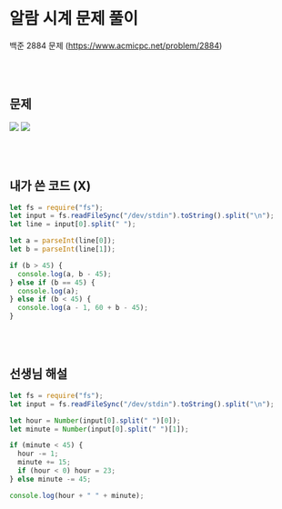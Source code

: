 # 알람 시계 문제 풀이

백준 2884 문제
(https://www.acmicpc.net/problem/2884)

<br/>
<br/>

## 문제

<a href="#"><img src="https://github.com/eunbaming/TIL_HTML-CSS-publishing/assets/110072947/4208fa1b-1e58-4bb6-b645-7e020635cba2"/></a>
<a href="#"><img src="https://github.com/eunbaming/TIL_HTML-CSS-publishing/assets/110072947/cfe1ff86-f5a7-4ee9-9341-caa1a1da7bfe"/></a>

<br/>
<br/>

## 내가 쓴 코드 (X)

```javascript
let fs = require("fs");
let input = fs.readFileSync("/dev/stdin").toString().split("\n");
let line = input[0].split(" ");

let a = parseInt(line[0]);
let b = parseInt(line[1]);

if (b > 45) {
  console.log(a, b - 45);
} else if (b == 45) {
  console.log(a);
} else if (b < 45) {
  console.log(a - 1, 60 + b - 45);
}
```

<br/>
<br/>

## 선생님 해설

```javascript
let fs = require("fs");
let input = fs.readFileSync("/dev/stdin").toString().split("\n");

let hour = Number(input[0].split(" ")[0]);
let minute = Number(input[0].split(" ")[1]);

if (minute < 45) {
  hour -= 1;
  minute += 15;
  if (hour < 0) hour = 23;
} else minute -= 45;

console.log(hour + " " + minute);
```
